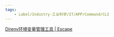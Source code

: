```yaml
---
tags:
    - Label/Industry-工业科学/IT/APP/Command/CLI
---
```


[Direnv环境变量管理工具 | Escape](https://www.escapelife.site/posts/aa6d5bf6.html)
